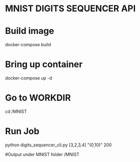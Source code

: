 # MNIST DIGITS SEQUENCER API

# Build image
docker-compose build

# Bring up container
docker-compose up -d

# Go to WORKDIR
cd /MNIST

# Run Job
python digits_sequencer_cli.py [3,2,3,4] "(0,10)" 200

#Output under MNIST folder
/MNIST
